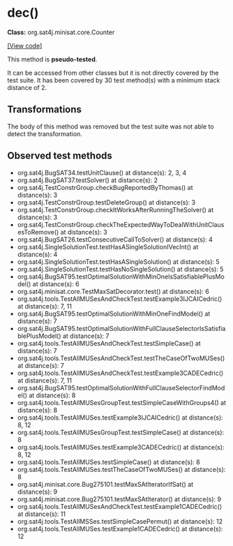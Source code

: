 # dec()

**Class:** org.sat4j.minisat.core.Counter

[[View code]](https://gitlab.ow2.org/sat4j/sat4j/blob/09e9173e400ea6c1794354ca54c36607c53391ff/org.sat4j.core/src/main/java//org/sat4j/minisat/core/Counter.java#L54)

This method is **pseudo-tested**.


It can be accessed from other classes but it is not directly covered by the test suite. 
It has been covered by 30 test method(s) with a minimum stack distance of 2.

## Transformations

The body of this method was removed but the test suite was not able to detect the transformation.



## Observed test methods

* org.sat4j.BugSAT34.testUnitClause() at distance(s): 2, 3, 4
* org.sat4j.BugSAT37.testSolver() at distance(s): 2
* org.sat4j.TestConstrGroup.checkBugReportedByThomas() at distance(s): 3
* org.sat4j.TestConstrGroup.testDeleteGroup() at distance(s): 3
* org.sat4j.TestConstrGroup.checkItWorksAfterRunningTheSolver() at distance(s): 3
* org.sat4j.TestConstrGroup.checkTheExpectedWayToDealWithUnitClausesToRemove() at distance(s): 3
* org.sat4j.BugSAT26.testConsecutiveCallToSolver() at distance(s): 4
* org.sat4j.SingleSolutionTest.testHasASingleSolutionIVecInt() at distance(s): 4
* org.sat4j.SingleSolutionTest.testHasASingleSolution() at distance(s): 5
* org.sat4j.SingleSolutionTest.testHasNoSingleSolution() at distance(s): 5
* org.sat4j.BugSAT95.testOptimalSolutionWithMinOneIsSatisfiablePlusModel() at distance(s): 6
* org.sat4j.minisat.core.TestMaxSatDecorator.test() at distance(s): 6
* org.sat4j.tools.TestAllMUSesAndCheckTest.testExample3IJCAICedric() at distance(s): 7, 11
* org.sat4j.BugSAT95.testOptimalSolutionWithMinOneFindModel() at distance(s): 7
* org.sat4j.BugSAT95.testOptimalSolutionWithFullClauseSelectorIsSatisfiablePlusModel() at distance(s): 7
* org.sat4j.tools.TestAllMUSesAndCheckTest.testSimpleCase() at distance(s): 7
* org.sat4j.tools.TestAllMUSesAndCheckTest.testTheCaseOfTwoMUSes() at distance(s): 7
* org.sat4j.tools.TestAllMUSesAndCheckTest.testExample3CADECedric() at distance(s): 7, 11
* org.sat4j.BugSAT95.testOptimalSolutionWithFullClauseSelectorFindModel() at distance(s): 8
* org.sat4j.tools.TestAllMUSesGroupTest.testSimpleCaseWithGroups4() at distance(s): 8
* org.sat4j.tools.TestAllMUSes.testExample3IJCAICedric() at distance(s): 8, 12
* org.sat4j.tools.TestAllMUSesGroupTest.testSimpleCase() at distance(s): 8
* org.sat4j.tools.TestAllMUSes.testExample3CADECedric() at distance(s): 8, 12
* org.sat4j.tools.TestAllMUSes.testSimpleCase() at distance(s): 8
* org.sat4j.tools.TestAllMUSes.testTheCaseOfTwoMUSes() at distance(s): 8
* org.sat4j.minisat.core.Bug275101.testMaxSAtIteratorIfSat() at distance(s): 9
* org.sat4j.minisat.core.Bug275101.testMaxSAtIterator() at distance(s): 9
* org.sat4j.tools.TestAllMUSesAndCheckTest.testExample1CADECedric() at distance(s): 11
* org.sat4j.tools.TestAllMSSes.testSimpleCasePermut() at distance(s): 12
* org.sat4j.tools.TestAllMUSes.testExample1CADECedric() at distance(s): 12

